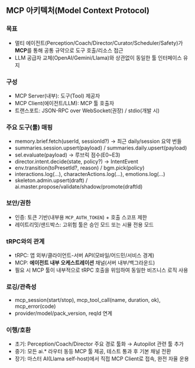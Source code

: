 ## MCP 아키텍처(Model Context Protocol)

### 목표
- 멀티 에이전트(Perception/Coach/Director/Curator/Scheduler/Safety)가 **MCP**를 통해 공통 규약으로 도구 호출/리소스 접근
- LLM 공급자 교체(OpenAI/Gemini/Llama)와 상관없이 동일한 툴 인터페이스 유지

### 구성
- MCP Server(내부): 도구(Tool) 제공자
- MCP Client(에이전트/LLM): MCP 툴 호출자
- 트랜스포트: JSON-RPC over WebSocket(권장) / stdio(개발 시)

### 주요 도구(툴) 매핑
- memory.brief.fetch(userId, sessionId?) → 최근 daily/session 요약 번들
- summaries.session.upsert(payload) / summaries.daily.upsert(payload)
- sel.evaluate(payload) → 루브릭 점수(E0~E3)
- director.intent.decide(state, policy?) → IntentEvent
- env.transition(toPresetId?, reason) / bgm.pick(policy)
- interactions.log(...), characterActions.log(...), emotions.log(...)
- skeleton.admin.upsert(draft) / ai.master.propose/validate/shadow/promote(draftId)

### 보안/권한
- 인증: 토큰 기반(내부용 `MCP_AUTH_TOKEN`) + 호출 스코프 제한
- 레이트리밋/샌드박스: 고위험 툴은 승인 모드 또는 시뮬 전용 모드

### tRPC와의 관계
- tRPC: 앱 외부/클라이언트-서버 API(모바일/어드민/서비스 경계)
- MCP: **에이전트 내부 오케스트레이션** 채널(서버 내부/백그라운드)
- 필요 시 MCP 툴이 내부적으로 tRPC 호출을 위임하여 동일한 비즈니스 로직 사용

### 로깅/관측성
- mcp_session(start/stop), mcp_tool_call(name, duration, ok), mcp_error(code)
- provider/model/pack_version, reqId 연계

### 이행/호환
- 초기: Perception/Coach/Director 주요 경로 툴화 → Autopilot 관련 툴 추가
- 중기: 모든 ai.* 라우터 동등 MCP 툴 제공, 테스트 통과 후 기본 채널 전환
- 장기: 마스터 AI(Llama self-host)에서 직접 MCP Client로 접속, 완전 자율 운용
